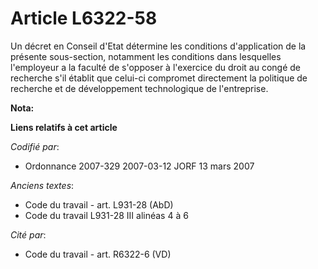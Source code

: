 # Article L6322-58

Un décret en Conseil d'Etat détermine les conditions d'application de la présente sous-section, notamment les conditions dans
lesquelles l'employeur a la faculté de s'opposer à l'exercice du droit au congé de recherche s'il établit que celui-ci
compromet directement la politique de recherche et de développement technologique de l'entreprise.

**Nota:**



**Liens relatifs à cet article**

_Codifié par_:

  - Ordonnance 2007-329 2007-03-12 JORF 13 mars 2007

_Anciens textes_:

  - Code du travail - art. L931-28 (AbD)
  - Code du travail L931-28 III alinéas 4 à 6

_Cité par_:

  - Code du travail - art. R6322-6 (VD)

